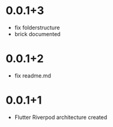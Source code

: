 # 0.0.1+3

- fix folderstructure
- brick documented

# 0.0.1+2

- fix readme.md

# 0.0.1+1

- Flutter Riverpod architecture created
